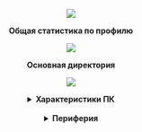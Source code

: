 <p align="center">
<picture>
<source 
  srcset="https://readme-typing-svg.herokuapp.com?font=Fira+Code&pause=1000&color=F7B549&center=true&vCenter=true&width=435&lines=%D0%94%D0%BE%D0%B1%D1%80%D0%BE+%D0%BF%D0%BE%D0%B6%D0%B0%D0%BB%D0%BE%D0%B2%D0%B0%D1%82%D1%8C+%D0%B2+%D0%BC%D0%BE%D0%B9+%D0%BF%D1%80%D0%BE%D1%84%D0%B8%D0%BB%D1%8C"
/>
  <img src="https://github-readme-stats.vercel.app/api?username=AleksandrSedelnikov&show_icons=true" />
</picture>
</p>
<!---<p align="center"><B> Изучаемые языки программирования</B> </p>
<p align="center">
<picture>
<source 
  srcset="https://img.shields.io/badge/python-3670A0?style=for-the-badge&logo=python&logoColor=ffdd54"
/>
  <img src="https://github-readme-stats.vercel.app/api?username=AleksandrSedelnikov&show_icons=true" />
</picture>
</p>
<p align="center">
<picture>
<source 
  srcset="https://img.shields.io/badge/shell_script-%23121011.svg?style=for-the-badge&logo=gnu-bash&logoColor=white"
/>
  <img src="https://github-readme-stats.vercel.app/api?username=AleksandrSedelnikov&show_icons=true" />
</picture>
</p>
<p align="center">
<picture>
<source 
  srcset="https://img.shields.io/badge/c++-%2300599C.svg?style=for-the-badge&logo=c%2B%2B&logoColor=white"
/>
  <img src="https://github-readme-stats.vercel.app/api?username=AleksandrSedelnikov&show_icons=true" />
</picture>
</p>!--->
<p align="center"> <B>Общая статистика по профилю</B> </p>
<p align="center">
<picture>
<source 
  srcset="https://github-readme-stats.vercel.app/api/top-langs/?username=AleksandrSedelnikov&layout=compact&theme=github_dark"
  media="(prefers-color-scheme: dark)"
/>
<source
  srcset="https://github-readme-stats.vercel.app/api/top-langs/?username=AleksandrSedelnikov&layout=compact&theme=default)"
  media="(prefers-color-scheme: light), (prefers-color-scheme: no-preference)"
/>
<img src="https://github-readme-stats.vercel.app/api?username=AleksandrSedelnikov&show_icons=true" />
</picture>
</p>
<p align="center"> <B>Основная директория</B> </p>
<p align="center">
<picture>
<source 
  srcset="https://github-readme-stats.vercel.app/api/pin/?username=AleksandrSedelnikov&repo=Study&theme=github_dark"
/>
<img src="https://github-readme-stats.vercel.app/api?username=AleksandrSedelnikov&show_icons=true" />
</picture>
</p>
<details align="center">
  <summary><B>Характеристики ПК</B></summary>
  <br>
  <p align="center"> <B>Корпус</B> - Cougar Duoface RGB White [soon]</p>
  <p align="center"> <B>Центральный процессор</B> - AMD Ryzen 5 5500 (OEM)</p>
  <p align="center"> <B>Процессорный кулер</B> - ID-Cooling SE-903-XT ARGB WHITE</p>
  <p align="center"> <B>Видеокарта</B> - NVIDIA RTX 3050 (KFA2 X White)</p>
  <p align="center"> <B>Оперативная память</B> - 4x8 GB [32 GB] (ADATA XPG GAMMIX D10 3200MHz)</p>
  <p align="center"> <B>Материнская плата</B> - ASRock B550M Pro4 (PCIe 4.0)</p>
  <p align="center"> <B>SSD</B> (C:) - HP EX900 Plus M.2 512GB (NVME)</p>
  <p align="center"> <B>HDD</B> (D:) - WD Blue 1TB (SATA3)</p>
  <p align="center"> <B>SSD</B> (E:) - Kingston A400 120GB (SATA3)</p>
</details>
<br>
<details align="center">
  <summary><B>Периферия</B></summary>
  <br>
  <p align="center"> <B>Клавиатура</B> - Zet Gaming TKL (white)</p>
  <p align="center"> <B>Мышь</B> - ARDOR GAMING Immortality PRO Wireless (19000 dpi) (white)</p>
  <p align="center"> <B>Наушники</B> - Fifine H6 (black)</p>
</details>
